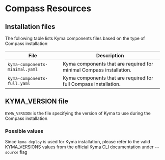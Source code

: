 # Compass Resources

## Installation files

The following table lists Kyma components files based on the type of Compass installation:

| File                                	   | Description                                                	          |
|-----------------------------------------|-----------------------------------------------------------------------|
| `kyma-components-minimal.yaml` 	        | Kyma components that are required for minimal Compass installation. 	 |
| `kyma-components-full.yaml` 	           | Kyma components that are required for full Compass installation. 	    |

## KYMA_VERSION file

`KYMA_VERSION` is the file specifying the version of Kyma to use during the Compass installation.

### Possible values

Since `kyma deploy` is used for Kyma installation, please refer to the valid KYMA_VERSIONS values from the official [Kyma CLI](https://github.com/kyma-project/cli/blob/2.0.4/docs/gen-docs/kyma_deploy.md#flags) documentation under `--source` flag
